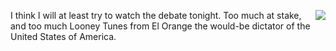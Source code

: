 <img src="http://scripting.com/images/2020/03/27/wileECoyote.png" border="0" align="right">I think I will at least try to watch the debate tonight. Too much at stake, and too much Looney Tunes from El Orange the would-be dictator of the United States of America. 
